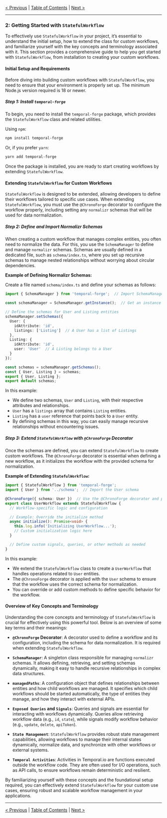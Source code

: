 [< Previous](./introduction.md) | [Table of Contents](./table_of_contents.md#table-of-contents) | [Next >](./defining_workflow_relationships.md)

---

### 2: Getting Started with `StatefulWorkflow`

To effectively use `StatefulWorkflow` in your project, it’s essential to understand the initial setup, how to extend the class for custom workflows, and familiarize yourself with the key concepts and terminology associated with it. This section provides a comprehensive guide to help you get started with `StatefulWorkflow`, from installation to creating your custom workflows.

#### Initial Setup and Requirements

Before diving into building custom workflows with `StatefulWorkflow`, you need to ensure that your environment is properly set up. The minimum Node.js version required is 18 or newer.

##### Step 1: Install `temporal-forge`

To begin, you need to install the `temporal-forge` package, which provides the `StatefulWorkflow` class and related utilities.

Using `npm`:

```bash
npm install temporal-forge
```

Or, if you prefer `yarn`:

```bash
yarn add temporal-forge
```

Once the package is installed, you are ready to start creating workflows by extending `StatefulWorkflow`.

#### Extending `StatefulWorkflow` for Custom Workflows

`StatefulWorkflow` is designed to be extended, allowing developers to define their workflows tailored to specific use cases. When extending `StatefulWorkflow`, you must use the `@ChronoForge` decorator to configure the workflow properly, including setting any `normalizr` schemas that will be used for data normalization.

##### Step 2: Define and Import Normalizr Schemas

When creating a custom workflow that manages complex entities, you often need to normalize the data. For this, you use the `SchemaManager` to define and manage `normalizr` schemas. Schemas are usually defined in a dedicated file, such as `schema/index.ts`, where you set up recursive schemas to manage nested relationships without worrying about circular dependencies.

**Example of Defining Normalizr Schemas:**

Create a file named `schema/index.ts` and define your schemas as follows:

```typescript
import { SchemaManager } from 'temporal-forge';  // Import SchemaManager from temporal-forge

const schemaManager = SchemaManager.getInstance();  // Get an instance of SchemaManager

// Define the schemas for User and Listing entities
schemaManager.setSchemas({
  User: {
    idAttribute: 'id',
    listings: ['Listing']  // A User has a list of Listings
  },
  Listing: {
    idAttribute: 'id',
    user: 'User'  // A Listing belongs to a User
  }
});

const schemas = schemaManager.getSchemas();
const { User, Listing } = schemas;
export { User, Listing };
export default schemas;
```

In this example:

- We define two schemas, `User` and `Listing`, with their respective attributes and relationships.
- `User` has a `listings` array that contains `Listing` entities.
- `Listing` has a `user` reference that points back to a `User` entity.
- By defining schemas in this way, you can easily manage recursive relationships without encountering issues.

##### Step 3: Extend `StatefulWorkflow` with `@ChronoForge` Decorator

Once the schemas are defined, you can extend `StatefulWorkflow` to create custom workflows. The `@ChronoForge` decorator is essential when defining a new workflow, as it initializes the workflow with the provided schema for normalization.

**Example of Extending `StatefulWorkflow`:**

```typescript
import { StatefulWorkflow } from 'temporal-forge';
import { User } from '../schema';  // Import the User schema

@ChronoForge({ schema: User })  // Use the @ChronoForge decorator and pass the schema
export class UserWorkflow extends StatefulWorkflow {
  // Workflow-specific logic and configuration

  // Example: Override the initialize method
  async initialize(): Promise<void> {
    this.log.info('Initializing UserWorkflow...');
    // Custom initialization logic here
  }

  // Define custom signals, queries, or other methods as needed
}
```

In this example:

- We extend the `StatefulWorkflow` class to create a `UserWorkflow` that handles operations related to `User` entities.
- The `@ChronoForge` decorator is applied with the `User` schema to ensure that the workflow uses the correct schema for normalization.
- You can override or add custom methods to define specific behavior for the workflow.

#### Overview of Key Concepts and Terminology

Understanding the core concepts and terminology of `StatefulWorkflow` is crucial for effectively using this powerful tool. Below is an overview of some key terms and their meanings:

- **`@ChronoForge` Decorator**: A decorator used to define a workflow and its configuration, including the schema for data normalization. It is required when extending `StatefulWorkflow`.
  
- **`SchemaManager`**: A singleton class responsible for managing `normalizr` schemas. It allows defining, retrieving, and setting schemas dynamically, making it easy to handle recursive relationships in complex data structures.

- **`managedPaths`**: A configuration object that defines relationships between entities and how child workflows are managed. It specifies which child workflows should be started automatically, the type of entities they manage, and how they interact with external APIs.

- **`Exposed Queries` and `Signals`**: Queries and signals are essential for interacting with workflows dynamically. Queries allow retrieving workflow data (e.g., `id`, `state`), while signals modify workflow behavior (e.g., `update`, `delete`, `apiToken`).

- **`State Management`**: `StatefulWorkflow` provides robust state management capabilities, allowing workflows to manage their internal states dynamically, normalize data, and synchronize with other workflows or external systems.

- **`Temporal Activities`**: Activities in Temporal.io are functions executed outside the workflow code. They are often used for I/O operations, such as API calls, to ensure workflows remain deterministic and resilient.

By familiarizing yourself with these concepts and the foundational setup required, you can effectively extend `StatefulWorkflow` for your custom use cases, ensuring robust and scalable workflow management in your applications.

---

[< Previous](./introduction.md) | [Table of Contents](./table_of_contents.md#table-of-contents) | [Next >](./defining_workflow_relationships.md)
